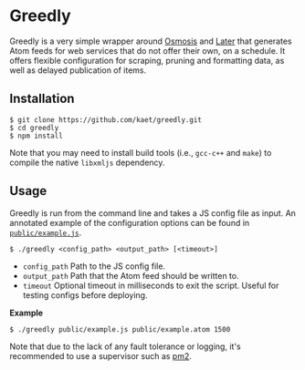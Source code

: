 # Greedly

Greedly is a very simple wrapper around [Osmosis](https://github.com/rchipka/node-osmosis) and [Later](https://github.com/bunkat/later) that generates Atom feeds for web services that do not offer their own, on a schedule. It offers flexible configuration for scraping, pruning and formatting data, as well as delayed
publication of items.

## Installation

```
$ git clone https://github.com/kaet/greedly.git
$ cd greedly
$ npm install
```

Note that you may need to install build tools (i.e., `gcc-c++` and `make`) to compile the native `libxmljs` dependency.

## Usage

Greedly is run from the command line and takes a JS config file as input. An annotated example of the configuration options can be found in [`public/example.js`](https://github.com/kaet/greedly/blob/master/public/example.js).

```
$ ./greedly <config_path> <output_path> [<timeout>]
```

- `config_path` Path to the JS config file.
- `output_path` Path that the Atom feed should be written to.
- `timeout` Optional timeout in milliseconds to exit the script. Useful for testing configs before deploying.

**Example**

```
$ ./greedly public/example.js public/example.atom 1500
```

Note that due to the lack of any fault tolerance or logging, it's recommended to use a supervisor such as [pm2](https://github.com/Unitech/pm2).
